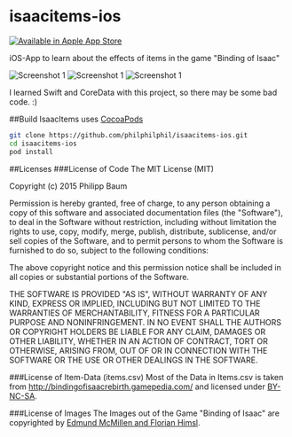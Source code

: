 # isaacitems-ios
[![Available in Apple App Store](https://devimages.apple.com.edgekey.net/app-store/marketing/guidelines/images/badge-download-on-the-app-store.svg)](https://t.co/Z9oUAobDuy)

iOS-App to learn about the effects of items in the game "Binding of Isaac"

![Screenshot 1](http://thinkcoding.org/isaacitems/isaacitems-1.jpg)
![Screenshot 1](http://thinkcoding.org/isaacitems/isaacitems-2.jpg)
![Screenshot 1](http://thinkcoding.org/isaacitems/isaacitems-3.jpg)

I learned Swift and CoreData with this project, so there may be some bad code. :)

##Build
IsaacItems uses [CocoaPods](https://cocoapods.org)
```bash
git clone https://github.com/philphilphil/isaacitems-ios.git
cd isaacitems-ios
pod install
```

##Licenses
###License of Code
The MIT License (MIT)

Copyright (c) 2015 Philipp Baum

Permission is hereby granted, free of charge, to any person obtaining a copy
of this software and associated documentation files (the "Software"), to deal
in the Software without restriction, including without limitation the rights
to use, copy, modify, merge, publish, distribute, sublicense, and/or sell
copies of the Software, and to permit persons to whom the Software is
furnished to do so, subject to the following conditions:

The above copyright notice and this permission notice shall be included in all
copies or substantial portions of the Software.

THE SOFTWARE IS PROVIDED "AS IS", WITHOUT WARRANTY OF ANY KIND, EXPRESS OR
IMPLIED, INCLUDING BUT NOT LIMITED TO THE WARRANTIES OF MERCHANTABILITY,
FITNESS FOR A PARTICULAR PURPOSE AND NONINFRINGEMENT. IN NO EVENT SHALL THE
AUTHORS OR COPYRIGHT HOLDERS BE LIABLE FOR ANY CLAIM, DAMAGES OR OTHER
LIABILITY, WHETHER IN AN ACTION OF CONTRACT, TORT OR OTHERWISE, ARISING FROM,
OUT OF OR IN CONNECTION WITH THE SOFTWARE OR THE USE OR OTHER DEALINGS IN THE
SOFTWARE.

###License of Item-Data (items.csv)
Most of the Data in Items.csv is taken from http://bindingofisaacrebirth.gamepedia.com/ and licensed under [BY-NC-SA](http://creativecommons.org/licenses/by-nc-sa/3.0/).

###License of Images 
The Images out of the Game "Binding of Isaac" are copyrighted by [Edmund McMillen and Florian Himsl](http://edmundm.com).
